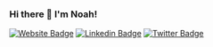 ### Hi there 👋 I'm Noah!


[![Website Badge](https://img.shields.io/badge/-Website-success?style=social&link=https://www.noah-silver.com)](https://www.noah-silver.com)
[![Linkedin Badge](https://img.shields.io/badge/-LinkedIn-blue?style=social&logo=Linkedin&logoColor=black&link=https://www.linkedin.com/in/noah-silver/)](https://www.linkedin.com/in/noah-silver/)
[![Twitter Badge](https://img.shields.io/badge/-Twitter-blue?style=social&logo=Twitter&logoColor=black&link=https://www.twitter.com/noahsilver12/)](https://www.twitter.com/noahsilver12/)
